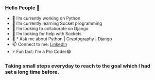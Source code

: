 ### Hello People 👋
- 🔭 I’m currently working on Python
- 🌱 I’m currently learning Socket programming
- 👯 I’m looking to collaborate on Django
- 🤔 I’m looking for help with Sockets
- 💬 * Ask me about Python | Cryptography | Django
- 📫 Connect to me: [LinkedIn](https://www.linkedin.com/in/devesh-kumar-sharma-86921816a/)
- ⚡ Fun fact: I'm a Pro Coder😂

### Taking small steps everyday to reach to the goal which I had set a long time before.
